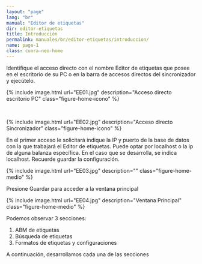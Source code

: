 ```yaml
---
layout: "page"
lang: "br"
manual: "Editor de etiquetas"
dir: editor-etiquetas
title: Introducción
permalink: manuales/br/editor-etiquetas/introduccion/
name: page-1
class: cuora-neo-home
---
```


Identifique el acceso directo con el nombre Editor de etiquetas que posee en el escritorio de su PC o en la barra de accesos directos del sincronizador y ejecútelo.

{% include image.html url="EE01.jpg" description="Acceso directo escritorio PC" class="figure-home-icono" %}

<br>

{% include image.html url="EE02.jpg" description="Acceso directo Sincronizador" class="figure-home-icono" %}


En el primer acceso le solicitará indique la IP y puerto de la base de datos con la que trabajará el Editor de etiquetas. Puede optar por localhost o la ip de alguna balanza específica. En el caso que se desarrolla, se indica localhost. Recuerde guardar la configuración.

{% include image.html url="EE03.jpg" description="" class="figure-home-medio" %}

Presione Guardar para acceder a la ventana principal

{% include image.html url="EE04.jpg" description="Ventana Principal" class="figure-home-medio" %}


Podemos observar 3 secciones:
1.	ABM de etiquetas
2.	Búsqueda de etiquetas
3.	Formatos de etiquetas y configuraciones

A continuación, desarrollamos cada una de las secciones
